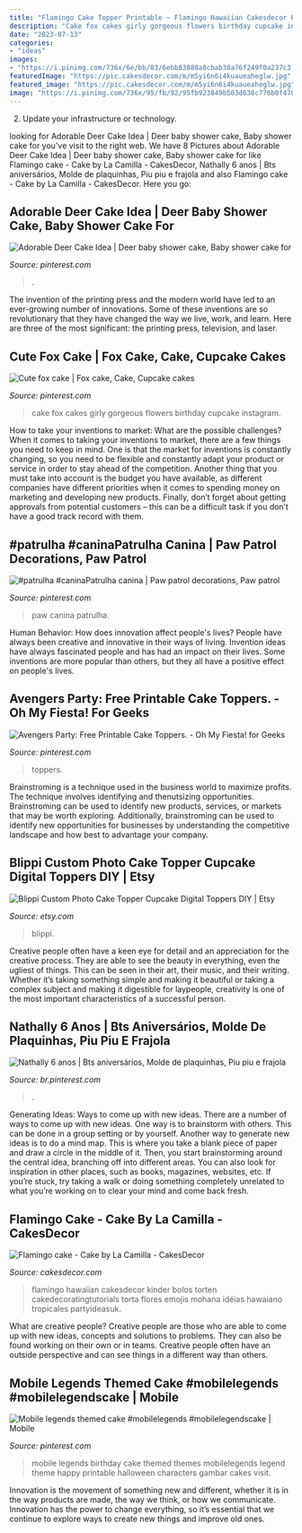 ```yaml
---
title: "Flamingo Cake Topper Printable ~ Flamingo Hawaiian Cakesdecor Kinder Bolos Torten Cakedecoratingtutorials Torta Flores Emojis Mohana Idéias Hawaiano Tropicales Partyideasuk"
description: "Cake fox cakes girly gorgeous flowers birthday cupcake instagram"
date: "2023-07-13"
categories:
- "ideas"
images:
- "https://i.pinimg.com/736x/6e/bb/83/6ebb83880a8cbab38a76f249f0a237c3.jpg"
featuredImage: "https://pic.cakesdecor.com/m/m5yi6n6i4kuaueaheglw.jpg"
featured_image: "https://pic.cakesdecor.com/m/m5yi6n6i4kuaueaheglw.jpg"
image: "https://i.pinimg.com/736x/95/fb/92/95fb923849b503d638c776b0f470146b.jpg"
---
```



2. Update your infrastructure or technology.

	

		
looking for Adorable Deer Cake Idea | Deer baby shower cake, Baby shower cake for you've visit to the right web. We have 8 Pictures about Adorable Deer Cake Idea | Deer baby shower cake, Baby shower cake for like Flamingo cake - Cake by La Camilla - CakesDecor, Nathally 6 anos | Bts aniversários, Molde de plaquinhas, Piu piu e frajola and also Flamingo cake - Cake by La Camilla - CakesDecor. Here you go:
		
    
## Adorable Deer Cake Idea | Deer Baby Shower Cake, Baby Shower Cake For

<img loading=lazy src="https://i.pinimg.com/736x/95/fb/92/95fb923849b503d638c776b0f470146b.jpg" onerror="this.onerror=null;this.src='https://tse4.mm.bing.net/th?id=OIP.xm_Vks-xvVoqyZH86MwA8QHaHa&amp;pid=15.1';" alt="Adorable Deer Cake Idea | Deer baby shower cake, Baby shower cake for">

_Source: pinterest.com_

>. 

	

The invention of the printing press and the modern world have led to an ever-growing number of innovations. Some of these inventions are so revolutionary that they have changed the way we live, work, and learn. Here are three of the most significant: the printing press, television, and laser.

    
## Cute Fox Cake | Fox Cake, Cake, Cupcake Cakes

<img loading=lazy src="https://i.pinimg.com/736x/cf/b3/a3/cfb3a30a62def653d316c3fd87bb1eb1.jpg" onerror="this.onerror=null;this.src='https://tse4.mm.bing.net/th?id=OIP.2tkUxTRnioZpLlSwibS06QHaHa&amp;pid=15.1';" alt="Cute fox cake | Fox cake, Cake, Cupcake cakes">

_Source: pinterest.com_

>cake fox cakes girly gorgeous flowers birthday cupcake instagram. 

	

How to take your inventions to market: What are the possible challenges?
When it comes to taking your inventions to market, there are a few things you need to keep in mind. One is that the market for inventions is constantly changing, so you need to be flexible and constantly adapt your product or service in order to stay ahead of the competition. Another thing that you must take into account is the budget you have available, as different companies have different priorities when it comes to spending money on marketing and developing new products. Finally, don’t forget about getting approvals from potential customers – this can be a difficult task if you don’t have a good track record with them.

    
## #patrulha #caninaPatrulha Canina | Paw Patrol Decorations, Paw Patrol

<img loading=lazy src="https://i.pinimg.com/736x/eb/2e/00/eb2e005a53ec565dd11f0611760dd2dc.jpg" onerror="this.onerror=null;this.src='https://tse3.mm.bing.net/th?id=OIP.Ohjrq9-L041cqA7_iIh3SgHaLL&amp;pid=15.1';" alt="#patrulha #caninaPatrulha canina | Paw patrol decorations, Paw patrol">

_Source: pinterest.com_

>paw canina patrulha. 

	

Human Behavior: How does innovation affect people's lives?
People have always been creative and innovative in their ways of living. Invention ideas have always fascinated people and has had an impact on their lives. Some inventions are more popular than others, but they all have a positive effect on people's lives.

    
## Avengers Party: Free Printable Cake Toppers. - Oh My Fiesta! For Geeks

<img loading=lazy src="https://i.pinimg.com/736x/6e/bb/83/6ebb83880a8cbab38a76f249f0a237c3.jpg" onerror="this.onerror=null;this.src='https://tse3.mm.bing.net/th?id=OIP.WYDo1Tvi5vQMrtdmax482wHaKF&amp;pid=15.1';" alt="Avengers Party: Free Printable Cake Toppers. - Oh My Fiesta! for Geeks">

_Source: pinterest.com_

>toppers. 

	

Brainstroming is a technique used in the business world to maximize profits. The technique involves identifying and thenutsizing opportunities. Brainstroming can be used to identify new products, services, or markets that may be worth exploring. Additionally, brainstroming can be used to identify new opportunities for businesses by understanding the competitive landscape and how best to advantage your company.

    
## Blippi Custom Photo Cake Topper Cupcake Digital Toppers DIY | Etsy

<img loading=lazy src="https://i.etsystatic.com/7800033/r/il/28379d/2037347136/il_570xN.2037347136_8l0c.jpg" onerror="this.onerror=null;this.src='https://tse2.mm.bing.net/th?id=OIP.Glg2q-d9lscqLtBJEP5e1AHaJ4&amp;pid=15.1';" alt="Blippi Custom Photo Cake Topper Cupcake Digital Toppers DIY | Etsy">

_Source: etsy.com_

>blippi. 

	

Creative people often have a keen eye for detail and an appreciation for the creative process. They are able to see the beauty in everything, even the ugliest of things. This can be seen in their art, their music, and their writing. Whether it’s taking something simple and making it beautiful or taking a complex subject and making it digestible for laypeople, creativity is one of the most important characteristics of a successful person.

    
## Nathally 6 Anos | Bts Aniversários, Molde De Plaquinhas, Piu Piu E Frajola

<img loading=lazy src="https://i.pinimg.com/736x/be/b5/55/beb555ecbe0faa9c2bc7c6da0444c602.jpg" onerror="this.onerror=null;this.src='https://tse1.mm.bing.net/th?id=OIP.4A5hN0qTndvKbnDrlZ6ASAHaKi&amp;pid=15.1';" alt="Nathally 6 anos | Bts aniversários, Molde de plaquinhas, Piu piu e frajola">

_Source: br.pinterest.com_

>. 

	

Generating Ideas: Ways to come up with new ideas.
There are a number of ways to come up with new ideas. One way is to brainstorm with others. This can be done in a group setting or by yourself. Another way to generate new ideas is to do a mind map. This is where you take a blank piece of paper and draw a circle in the middle of it. Then, you start brainstorming around the central idea, branching off into different areas. You can also look for inspiration in other places, such as books, magazines, websites, etc. If you’re stuck, try taking a walk or doing something completely unrelated to what you’re working on to clear your mind and come back fresh.

    
## Flamingo Cake - Cake By La Camilla - CakesDecor

<img loading=lazy src="https://pic.cakesdecor.com/m/m5yi6n6i4kuaueaheglw.jpg" onerror="this.onerror=null;this.src='https://tse2.mm.bing.net/th?id=OIP.25iDEgpYpz0TMKeFCOsivAHaJ3&amp;pid=15.1';" alt="Flamingo cake - Cake by La Camilla - CakesDecor">

_Source: cakesdecor.com_

>flamingo hawaiian cakesdecor kinder bolos torten cakedecoratingtutorials torta flores emojis mohana idéias hawaiano tropicales partyideasuk. 

	

What are creative people?
Creative people are those who are able to come up with new ideas, concepts and solutions to problems. They can also be found working on their own or in teams. Creative people often have an outside perspective and can see things in a different way than others.

    
## Mobile Legends Themed Cake #mobilelegends #mobilelegendscake | Mobile

<img loading=lazy src="https://i.pinimg.com/736x/2e/4f/2e/2e4f2efdd71db62c423f5b0719894a2a.jpg" onerror="this.onerror=null;this.src='https://tse4.mm.bing.net/th?id=OIP.SfJJIvKf7iDfW4_SrCYavwHaHt&amp;pid=15.1';" alt="Mobile legends themed cake #mobilelegends #mobilelegendscake | Mobile">

_Source: pinterest.com_

>mobile legends birthday cake themed themes mobilelegends legend theme happy printable halloween characters gambar cakes visit. 

	

Innovation is the movement of something new and different, whether it is in the way products are made, the way we think, or how we communicate. Innovation has the power to change everything, so it’s essential that we continue to explore ways to create new things and improve old ones.

